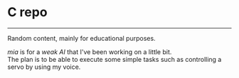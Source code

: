# C repo
---
Random content, mainly for educational purposes.

*mia* is for a *weak AI* that I've been working on a little bit.  
The plan is to be able to execute some simple tasks such as controlling a servo by using my voice.
